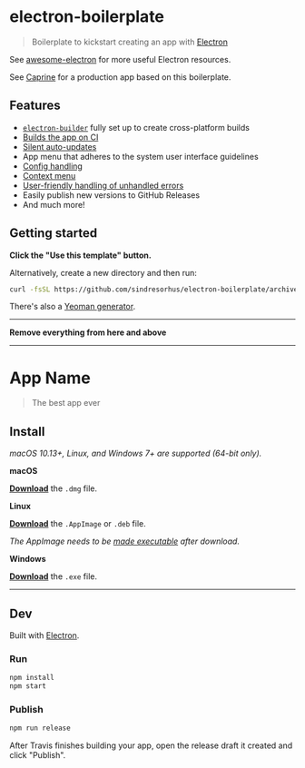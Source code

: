 # electron-boilerplate

> Boilerplate to kickstart creating an app with [Electron](https://github.com/electron/electron)

See [awesome-electron](https://github.com/sindresorhus/awesome-electron) for more useful Electron resources.

See [Caprine](https://github.com/sindresorhus/caprine) for a production app based on this boilerplate.

## Features

- [`electron-builder`](https://www.electron.build) fully set up to create cross-platform builds
- [Builds the app on CI](https://www.electron.build/multi-platform-build.html)
- [Silent auto-updates](https://www.electron.build/auto-update.html)
- App menu that adheres to the system user interface guidelines
- [Config handling](https://github.com/sindresorhus/electron-store)
- [Context menu](https://github.com/sindresorhus/electron-context-menu)
- [User-friendly handling of unhandled errors](https://github.com/sindresorhus/electron-unhandled)
- Easily publish new versions to GitHub Releases
- And much more!

## Getting started

**Click the "Use this template" button.**

Alternatively, create a new directory and then run:

```sh
curl -fsSL https://github.com/sindresorhus/electron-boilerplate/archive/main.tar.gz | tar -xz --strip-components 1
```

There's also a [Yeoman generator](https://github.com/sindresorhus/generator-electron).

---

**Remove everything from here and above**

---

# App Name

> The best app ever

## Install

*macOS 10.13+, Linux, and Windows 7+ are supported (64-bit only).*

**macOS**

[**Download**](https://github.com/user/repo/releases/latest) the `.dmg` file.

**Linux**

[**Download**](https://github.com/user/repo/releases/latest) the `.AppImage` or `.deb` file.

*The AppImage needs to be [made executable](http://discourse.appimage.org/t/how-to-make-an-appimage-executable/80) after download.*

**Windows**

[**Download**](https://github.com/user/repo/releases/latest) the `.exe` file.

---

## Dev

Built with [Electron](https://electronjs.org).

### Run

```sh
npm install
npm start
```

### Publish

```sh
npm run release
```

After Travis finishes building your app, open the release draft it created and click "Publish".
